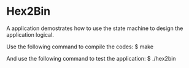 Hex2Bin
=======

A application demostrates how to use the state machine to design the application logical. 

Use the following command to compile the codes:
$ make

And use the following command to test the application:
$ ./hex2bin <File>




